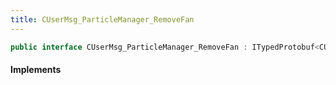 ```yaml
---
title: CUserMsg_ParticleManager_RemoveFan
---
```


```csharp
public interface CUserMsg_ParticleManager_RemoveFan : ITypedProtobuf<CUserMsg_ParticleManager_RemoveFan>, INativeHandle
```

#### Implements

